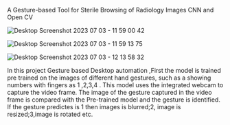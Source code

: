 A Gesture-based Tool for Sterile Browsing of Radiology Images CNN and Open CV

![Desktop Screenshot 2023 07 03 - 11 59 00 42](https://github.com/PraveenCEO/PraveenCEO-A-Gesture-based-Tool-for-Sterile-Browsing-of-Radiology-Images-CNN-and-Open-CV/assets/96170325/3ca85030-5246-41a0-93ff-3b1f48189d9d)

![Desktop Screenshot 2023 07 03 - 11 59 13 75](https://github.com/PraveenCEO/PraveenCEO-A-Gesture-based-Tool-for-Sterile-Browsing-of-Radiology-Images-CNN-and-Open-CV/assets/96170325/f5030d9f-4c24-4a96-afa1-65b02e9999ac)

![Desktop Screenshot 2023 07 03 - 12 13 58 32](https://github.com/PraveenCEO/PraveenCEO-A-Gesture-based-Tool-for-Sterile-Browsing-of-Radiology-Images-CNN-and-Open-CV/assets/96170325/00567a36-0f9a-48ac-aafd-62e9420bc047)

In this project Gesture based Desktop automation ,First the model is trained pre trained on the images of different hand gestures, such as a showing numbers with fingers as 1 ,2,3,4 . This model uses the integrated webcam to capture the video frame. The image of the gesture captured in the video frame is compared with  the Pre-trained model and the gesture is identified. If the gesture predictes is 1 then images is blurred;2, image is resized;3,image is rotated etc.
